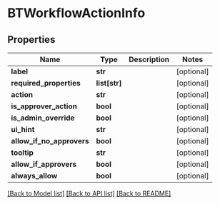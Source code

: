 # BTWorkflowActionInfo

## Properties
Name | Type | Description | Notes
------------ | ------------- | ------------- | -------------
**label** | **str** |  | [optional] 
**required_properties** | **list[str]** |  | [optional] 
**action** | **str** |  | [optional] 
**is_approver_action** | **bool** |  | [optional] 
**is_admin_override** | **bool** |  | [optional] 
**ui_hint** | **str** |  | [optional] 
**allow_if_no_approvers** | **bool** |  | [optional] 
**tooltip** | **str** |  | [optional] 
**allow_if_approvers** | **bool** |  | [optional] 
**always_allow** | **bool** |  | [optional] 

[[Back to Model list]](../README.md#documentation-for-models) [[Back to API list]](../README.md#documentation-for-api-endpoints) [[Back to README]](../README.md)


